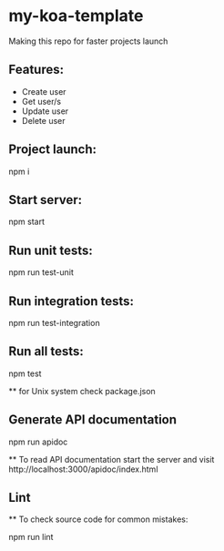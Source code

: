 # my-koa-template

Making this repo for faster projects launch

## Features:

- Create user
- Get user/s
- Update user
- Delete user

## Project launch:

npm i

## Start server:

npm start

## Run unit tests:

npm run test-unit

## Run integration tests:

npm run test-integration

## Run all tests:

npm test

** for Unix system check package.json

## Generate API documentation

npm run apidoc

** To read API documentation start the server and visit http://localhost:3000/apidoc/index.html

## Lint

** To check source code for common mistakes:

npm run lint

